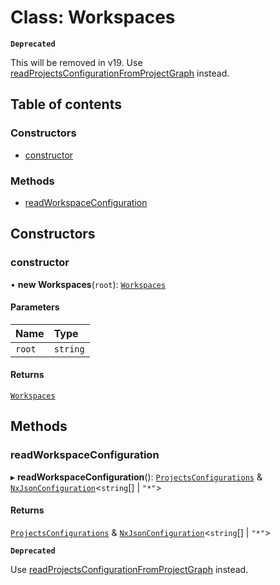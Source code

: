 # Class: Workspaces

**`Deprecated`**

This will be removed in v19. Use [readProjectsConfigurationFromProjectGraph](../../devkit/documents/readProjectsConfigurationFromProjectGraph) instead.

## Table of contents

### Constructors

- [constructor](../../devkit/documents/Workspaces#constructor)

### Methods

- [readWorkspaceConfiguration](../../devkit/documents/Workspaces#readworkspaceconfiguration)

## Constructors

### constructor

• **new Workspaces**(`root`): [`Workspaces`](../../devkit/documents/Workspaces)

#### Parameters

| Name   | Type     |
| :----- | :------- |
| `root` | `string` |

#### Returns

[`Workspaces`](../../devkit/documents/Workspaces)

## Methods

### readWorkspaceConfiguration

▸ **readWorkspaceConfiguration**(): [`ProjectsConfigurations`](../../devkit/documents/ProjectsConfigurations) & [`NxJsonConfiguration`](../../devkit/documents/NxJsonConfiguration)\<`string`[] \| `"*"`\>

#### Returns

[`ProjectsConfigurations`](../../devkit/documents/ProjectsConfigurations) & [`NxJsonConfiguration`](../../devkit/documents/NxJsonConfiguration)\<`string`[] \| `"*"`\>

**`Deprecated`**

Use [readProjectsConfigurationFromProjectGraph](../../devkit/documents/readProjectsConfigurationFromProjectGraph) instead.
